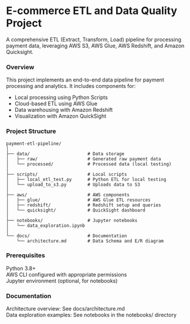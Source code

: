 # E-commerce ETL and Data Quality Project
A comprehensive ETL (Extract, Transform, Load) pipeline for processing payment data, leveraging AWS S3, AWS Glue, AWS Redshift, and Amazon Quicksight. <br>

### Overview
This project implements an end-to-end data pipeline for payment processing and analytics. It includes components for: <br>
- Local processing using Python Scripts
- Cloud-based ETL using AWS Glue
- Data warehousing with Amazon Redshift
- Visualization with Amazon QuickSight

### Project Structure
```
payment-etl-pipeline/
│
├── data/                      # Data storage
│   ├── raw/                   # Generated raw payment data
│   └── processed/             # Processed data (local testing)
│
├── scripts/                   # Local scripts
│   ├── local_etl_test.py      # Python ETL for local testing
│   └── upload_to_s3.py        # Uploads data to S3
│
├── aws/                       # AWS components
│   ├── glue/                  # AWS Glue ETL resources
│   ├── redshift/              # Redshift setup and queries
│   └── quicksight/            # QuickSight dashboard
│
├── notebooks/                 # Jupyter notebooks
│   └── data_exploration.ipynb
│
└── docs/                      # Documentation
    └── architecture.md        # Data Schema and E/R diagram
```

### Prerequisites
Python 3.8+ <br>
AWS CLI configured with appropriate permissions <br>
Jupyter environment (optional, for notebooks) <br>

### Documentation
Architecture overview: See docs/architecture.md <br>
Data exploration examples: See notebooks in the notebooks/ directory <br>

